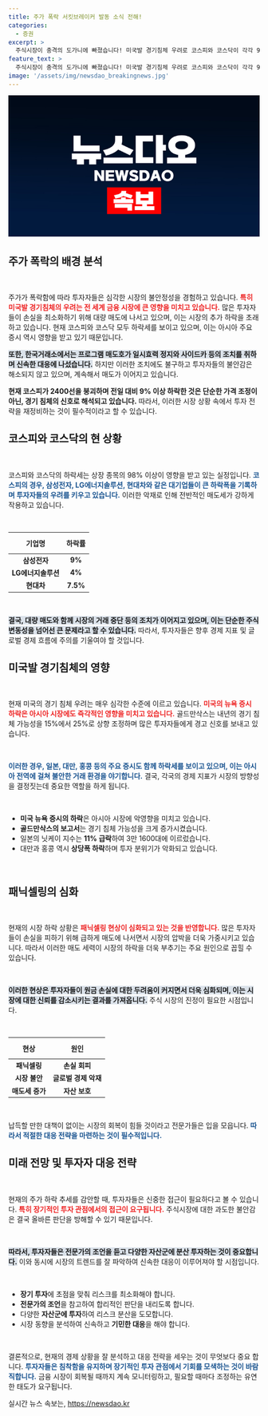```yaml
---
title: 주가 폭락 서킷브레이커 발동 소식 전해!
categories:
  - 증권
excerpt: >
  주식시장이 충격의 도가니에 빠졌습니다! 미국발 경기침체 우려로 코스피와 코스닥이 각각 9%, 8% 폭락하며 서킷브레이커가 발동되었습니다. 916개 종목이 하락 중인 가운데, 투자자들은 원금 손실 공포에 휘말리고 있습니다.
feature_text: >
  주식시장이 충격의 도가니에 빠졌습니다! 미국발 경기침체 우려로 코스피와 코스닥이 각각 9%, 8% 폭락하며 서킷브레이커가 발동되었습니다. 916개 종목이 하락 중인 가운데, 투자자들은 원금 손실 공포에 휘말리고 있습니다.
image: '/assets/img/newsdao_breakingnews.jpg'
---
```


<p><img src="/assets/img/newsdao_breakingnews.jpg" alt="bookingtag 속보" /></p>

<h2 data-ke-size="size26">주가 폭락의 배경 분석</h2>

<p data-ke-size="size16">&nbsp;</p>

<p>주가가 폭락함에 따라 투자자들은 심각한 시장의 불안정성을 경험하고 있습니다. <b><span style="color: #ee2323;">특히 미국발 경기침체의 우려는 전 세계 금융 시장에 큰 영향을 미치고 있습니다.</span></b> 많은 투자자들이 손실을 최소화하기 위해 대량 매도에 나서고 있으며, 이는 시장의 추가 하락을 초래하고 있습니다. 현재 코스피와 코스닥 모두 하락세를 보이고 있으며, 이는 아시아 주요 증시 역시 영향을 받고 있기 때문입니다.</p>

<p><b><span style="background-color: #21538527;">또한, 한국거래소에서는 프로그램 매도호가 일시효력 정지와 사이드카 등의 조치를 취하며 신속한 대응에 나섰습니다.</span></b> 하지만 이러한 조치에도 불구하고 투자자들의 불안감은 해소되지 않고 있으며, 계속해서 매도가 이어지고 있습니다.</p>

<p><strong>현재 코스피가 2400선을 붕괴하며 전일 대비 9% 이상 하락한 것은 단순한 가격 조정이 아닌, 경기 침체의 신호로 해석되고 있습니다.</strong> 따라서, 이러한 시장 상황 속에서 투자 전략을 재정비하는 것이 필수적이라고 할 수 있습니다.</p>

<h2 data-ke-size="size26">코스피와 코스닥의 현 상황</h2>

<p data-ke-size="size16">&nbsp;</p>

<p>코스피와 코스닥의 하락세는 상장 종목의 98% 이상이 영향을 받고 있는 실정입니다. <b><span style="color: #1a5490;">코스피의 경우, 삼성전자, LG에너지솔루션, 현대차와 같은 대기업들이 큰 하락폭을 기록하며 투자자들의 우려를 키우고 있습니다.</span></b> 이러한 악재로 인해 전반적인 매도세가 강하게 작용하고 있습니다. </p>

<p data-ke-size="size16">&nbsp;</p>

<table style="width: 100%; border-collapse: collapse;">
  <thead>
    <tr>
      <th style="text-align: center; height: 35px;">기업명</th>
      <th style="text-align: center; height: 35px;">하락률</th>
    </tr>
  </thead>
  <tbody>
    <tr>
      <td style="text-align: center; height: 17px;"><b>삼성전자</b></td>
      <td style="text-align: center; height: 17px;"><b>9%</b></td>
    </tr>
    <tr>
      <td style="text-align: center; height: 17px;"><b>LG에너지솔루션</b></td>
      <td style="text-align: center; height: 17px;"><b>4%</b></td>
    </tr>
    <tr>
      <td style="text-align: center; height: 17px;"><b>현대차</b></td>
      <td style="text-align: center; height: 17px;"><b>7.5%</b></td>
    </tr>
  </tbody>
</table>

<p data-ke-size="size16">&nbsp;</p>

<p><b><span style="background-color: #21538527;">결국, 대량 매도와 함께 시장의 거래 중단 등의 조치가 이어지고 있으며, 이는 단순한 주식 변동성을 넘어선 큰 문제라고 할 수 있습니다.</span></b> 따라서, 투자자들은 향후 경제 지표 및 글로벌 경제 흐름에 주의를 기울여야 할 것입니다.</p>

<h2 data-ke-size="size26">미국발 경기침체의 영향</h2>

<p data-ke-size="size16">&nbsp;</p>

<p>현재 미국의 경기 침체 우려는 매우 심각한 수준에 이르고 있습니다. <b><span style="color: #ee2323;">미국의 뉴욕 증시 하락은 아시아 시장에도 즉각적인 영향을 미치고 있습니다.</span></b> 골드만삭스는 내년의 경기 침체 가능성을 15%에서 25%로 상향 조정하며 많은 투자자들에게 경고 신호를 보내고 있습니다. </p>

<p data-ke-size="size16">&nbsp;</p>

<p><b><span style="color: #1a5490;">이러한 경우, 일본, 대만, 홍콩 등의 주요 증시도 함께 하락세를 보이고 있으며, 이는 아시아 전역에 걸쳐 불안한 거래 환경을 야기합니다.</span></b> 결국, 각국의 경제 지표가 시장의 방향성을 결정짓는데 중요한 역할을 하게 됩니다.</p>

<p data-ke-size="size16">&nbsp;</p>

<ul>
  <li><b>미국 뉴욕 증시의 하락</b>은 아시아 시장에 악영향을 미치고 있습니다.</li>
  <li><b>골드만삭스의 보고서</b>는 경기 침체 가능성을 크게 증가시켰습니다.</li>
  <li>일본의 닛케이 지수는 <b>11% 급락</b>하여 3만 1600대에 이르렀습니다.</li>
  <li>대만과 홍콩 역시 <b>상당폭 하락</b>하며 투자 분위기가 악화되고 있습니다.</li>
</ul>

<p data-ke-size="size16">&nbsp;</p>

<h2 data-ke-size="size26">패닉셀링의 심화</h2>

<p data-ke-size="size16">&nbsp;</p>

<p>현재의 시장 하락 상황은 <b><span style="color: #ee2323;">패닉셀링 현상이 심화되고 있는 것을 반영합니다.</span></b> 많은 투자자들이 손실을 피하기 위해 급하게 매도에 나서면서 시장의 압박을 더욱 가중시키고 있습니다. 따라서 이러한 매도 세력이 시장의 하락을 더욱 부추기는 주요 원인으로 꼽힐 수 있습니다.</p>

<p data-ke-size="size16">&nbsp;</p>

<p><b><span style="background-color: #21538527;">이러한 현상은 투자자들이 원금 손실에 대한 두려움이 커지면서 더욱 심화되며, 이는 시장에 대한 신뢰를 감소시키는 결과를 가져옵니다.</span></b> 주식 시장의 진정이 필요한 시점입니다.</p>

<p data-ke-size="size16">&nbsp;</p>

<table style="width: 100%; border-collapse: collapse;">
  <thead>
    <tr>
      <th style="text-align: center; height: 35px;">현상</th>
      <th style="text-align: center; height: 35px;">원인</th>
    </tr>
  </thead>
  <tbody>
    <tr>
      <td style="text-align: center; height: 17px;"><b>패닉셀링</b></td>
      <td style="text-align: center; height: 17px;"><b>손실 회피</b></td>
    </tr>
    <tr>
      <td style="text-align: center; height: 17px;"><b>시장 불안</b></td>
      <td style="text-align: center; height: 17px;"><b>글로벌 경제 악재</b></td>
    </tr>
    <tr>
      <td style="text-align: center; height: 17px;"><b>매도세 증가</b></td>
      <td style="text-align: center; height: 17px;"><b>자산 보호</b></td>
    </tr>
  </tbody>
</table>

<p data-ke-size="size16">&nbsp;</p>

<p>납득할 만한 대책이 없이는 시장의 회복이 힘들 것이라고 전문가들은 입을 모읍니다. <b><span style="color: #1a5490;">따라서 적절한 대응 전략을 마련하는 것이 필수적입니다.</span></b></p>

<h2 data-ke-size="size26">미래 전망 및 투자자 대응 전략</h2>

<p data-ke-size="size16">&nbsp;</p>

<p>현재의 주가 하락 추세를 감안할 때, 투자자들은 신중한 접근이 필요하다고 볼 수 있습니다. <b><span style="color: #ee2323;">특히 장기적인 투자 관점에서의 접근이 요구됩니다.</span></b> 주식시장에 대한 과도한 불안감은 결국 올바른 판단을 방해할 수 있기 때문입니다.</p>

<p data-ke-size="size16">&nbsp;</p>

<p><b><span style="background-color: #21538527;">따라서, 투자자들은 전문가의 조언을 듣고 다양한 자산군에 분산 투자하는 것이 중요합니다.</span></b> 이와 동시에 시장의 트렌드를 잘 파악하여 신속한 대응이 이루어져야 할 시점입니다.</p>

<p data-ke-size="size16">&nbsp;</p>

<ul>
  <li><b>장기 투자</b>에 초점을 맞춰 리스크를 최소화해야 합니다.</li>
  <li><b>전문가의 조언</b>을 참고하여 합리적인 판단을 내리도록 합니다.</li>
  <li>다양한 <b>자산군에 투자</b>하여 리스크 분산을 도모합니다.</li>
  <li>시장 동향을 분석하여 신속하고 <b>기민한 대응</b>을 해야 합니다.</li>
</ul>

<p data-ke-size="size16">&nbsp;</p>

<p>결론적으로, 현재의 경제 상황을 잘 분석하고 대응 전략을 세우는 것이 무엇보다 중요 합니다. <b><span style="color: #1a5490;">투자자들은 침착함을 유지하며 장기적인 투자 관점에서 기회를 모색하는 것이 바람직합니다.</span></b> 금융 시장이 회복될 때까지 계속 모니터링하고, 필요할 때마다 조정하는 유연한 태도가 요구됩니다.</p>
실시간 뉴스 속보는, <a href="https://newsdao.kr" rel="dofollow">https://newsdao.kr</a>


